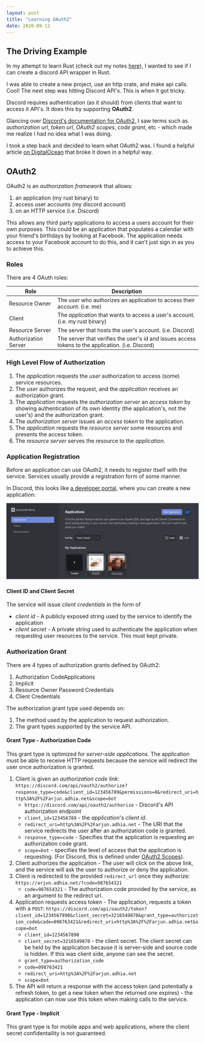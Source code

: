 ```yaml
---
layout: post
title: "Learning OAuth2"
date: 2020-09-12
---
```


## The Driving Example

In my attempt to learn Rust (check out my notes [here](https://github.com/gapuchi/hello-rust)), I wanted to see if I can create a discord API wrapper in Rust.

I was able to create a new project, use an http crate, and make api calls. Cool! The next step was hitting Discord API's. This is when it got tricky.

Discord requires authentication (as it should) from clients that want to access it API's. It does this by supporting **OAuth2**.

Glancing over [Discord's documentation for OAuth2](https://discord.com/developers/docs/topics/oauth2), I saw terms such as *authorization url*, *token url*, *OAuth2 scopes*, *code grant*, etc - which made me realize I had no idea what I was doing.

I took a step back and decided to learn what OAuth2 was. I found a helpful article [on DigitalOcean](https://www.digitalocean.com/community/tutorials/an-introduction-to-oauth-2) that broke it down in a helpful way.

## OAuth2

OAuth2 is an *authorization framework* that allows:

1. an application (my rust binary) to
1. access user accounts (my discord account)
1. on an HTTP service (i.e. Discord)

This allows any third party applications to access a users account for their own purposes. This could be an application that populates a calendar with your friend's birthdays by looking at Facebook. The application needs access to your Facebook account to do this, and it can't just sign in as you to achieve this.

### Roles

There are 4 OAuth roles:

|Role|Description|
|---|---|
|Resource Owner|The *user* who authorizes an application to access their account. (i.e. me)|
|Client| The *application* that wants to access a user's account. (i.e. my rust binary)|
|Resource Server| The server that hosts the user's account. (i.e. Discord)|
|Authorization Server| The server that verifies the user's id and issues access tokens to the application. (i.e. Discord)|

### High Level Flow of Authorization

1. The *application* requests the *user* authorization to access (some) service resources.
1. The *user* authorizes the request, and the *application* receives an authorization grant.
1. The *application* requests the *authorization server* an *access token* by showing authentication of its own identity (the application's, not the user's) and the authorization grant.
1. The *authorization server* issues an *access token* to the application.
1. The *application* requests the *resource server* some resources and presents the access token.
1. The *resource server* serves the resource to the *application*.

### Application Registration

Before an application can use OAuth2, it needs to register itself with the service. Services usually provide a registration form of some manner.

In Discord, this looks like [a developer portal](https://discord.com/developers/applications), where you can create a new application:

![Discord Application Screenshot](/assets/DiscordApplicationScreenShot.png)

#### Client ID and Client Secret

The service will issue *client credentials* in the form of

* *client id* - A publicly exposed string used by the service to identify the application
* *client secret* - A private string used to authenticate the application when requesting user resources to the service. This must kept private.

### Authorization Grant

There are 4 types of authorization grants defined by OAuth2:

1. Authorization CodeApplications
1. Implicit
1. Resource Owner Password Credentials
1. Client Credentials

The authorization grant type used depends on:

1. The method used by the application to request authorization.
1. The grant types supported by the service API.

#### Grant Type - Authorization Code

This grant type is optimized for *server-side applications*. The application must be able to receive HTTP requests because the service will redirect the user once authorization is granted.

1. Client is given an *authorization code link*: `https://discord.com/api/oauth2/authorize?response_type=code&client_id=123456789&permissions=8&redirect_uri=http%3A%2F%2Farjun.adhia.net&scope=bot`
    * `https://discord.com/api/oauth2/authorize` - Discord's API authorization endpoint
    * `client_id=123456789` - the *application*'s *client id*.
    * `redirect_uri=http%3A%2F%2Farjun.adhia.net` - The URI that the service redirects the user after an authorization code is granted.
    * `response_type=code` - Specifies that the application is requesting an authorization code grant.
    * `scope=bot` - specifies the level of access that the application is requesting. (For Discord, this is defined under [OAuth2 Scopes](https://discord.com/developers/docs/topics/oauth2#shared-resources-oauth2-scopes)).
1. Client authorizes the application - The user will click on the above link, and the service will ask the user to authorize or deny the application.
1. Client is redirected to the provided `redirect_url` once they authorize: `https://arjun.adhia.net/?code=987654321`
    * `code=987654321` - The authorization code provided by the service, as an argument to the redirect url.
1. Application requests access token - The application, requests a token with a `POST`: `https://discord.com/api/oauth2/token?client_id=1234567890&client_secret=3216549870&grant_type=authorization_code&code=098763421&redirect_uri=http%3A%2F%2Farjun.adhia.net&scope=bot`
    * `client_id=1234567890`
    * `client_secret=3216549870` - the client secret. The client secret can be held by the application because it is server-side and source code is hidden. If this was client side, anyone can see the secret.
    * `grant_type=authorization_code`
    * `code=098763421`
    * `redirect_uri=http%3A%2F%2Farjun.adhia.net`
    * `scope=bot`
1. The API will return a response with the access token (and potentially a refresh token, to get a new token when the returned one expires) - the application can now use this token when making calls to the service.

#### Grant Type - Implicit

This grant type is for mobile apps and web applications, where the client secret confidentaility is not guaranteed.

